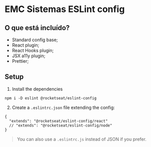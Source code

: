 # EMC Sistemas ESLint config

## O que está incluído?

- Standard config base;
- React plugin;
- React Hooks plugin;
- JSX a11y plugin;
- Prettier;

## Setup

1. Install the dependencies
```
npm i -D eslint @rocketseat/eslint-config
```

2. Create a `.eslintrc.json` file extending the config:
```
{
  "extends": "@rocketseat/eslint-config/react"
  // "extends": "@rocketseat/eslint-config/node"
}
```

> You can also use a `.eslintrc.js` instead of JSON if you prefer.
